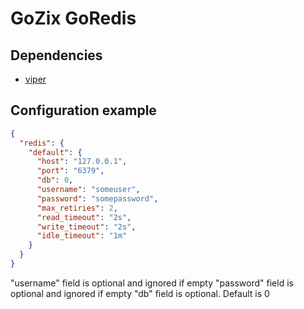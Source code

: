 # GoZix GoRedis

## Dependencies

* [viper](https://github.com/gozix/viper)

## Configuration example

```json
{
  "redis": {
    "default": {
      "host": "127.0.0.1",
      "port": "6379",
      "db": 0,
      "username": "someuser",
      "password": "somepassword",
      "max_retiries": 2,
      "read_timeout": "2s",
      "write_timeout": "2s",
      "idle_timeout": "1m"
    }
  }
}
```

"username" field is optional and ignored if empty
"password" field is optional and ignored if empty
"db" field is optional. Default is 0
